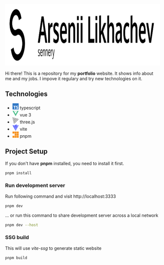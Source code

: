 <img height="200" alt="sennery" src="/docs/readme-logo.svg" />

Hi there! This is a repository for my **portfolio** website. It shows info about me and my jobs. I impove it regulary and try new technologies on it. 

## Technologies

- <img height="20" alt="" src="/docs/icons/typescript.svg" /> typescript
- <img height="20" alt="" src="/docs/icons/vuedotjs.svg" /> vue 3
- <img height="20" alt="" src="/docs/icons/threedotjs.svg" /> three.js
- <img height="20" alt="" src="/docs/icons/vite.svg" /> vite
- <img height="20" alt="" src="/docs/icons/pnpm.svg" /> pnpm

## Project Setup

If you don't have **pnpm** installed, you need to install it first.

```sh
pnpm install
```

### Run development server

Run following command and visit http://localhost:3333

```sh
pnpm dev
```

... or run this command to share development server across a local network

```sh
pnpm dev --host
```

### SSG build

This will use *vite-ssg* to generate static website

```sh
pnpm build
```
